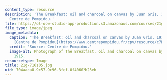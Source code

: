 ```yaml
---
content_type: resource
description: 'The Breakfast: oil and charcoal on canvas by Juan Gris, 1915. Source:
  Centre de Pompidou.'
file: https://ol-ocw-studio-app-production.s3.amazonaws.com/courses/21g-716-introduction-to-contemporary-hispanic-literature-spring-2005/704aaca89c579c963fef0f40602b23eb_21g-716s05.jpg
file_type: image/jpeg
image_metadata:
  caption: "The Breakfast: oil and charcoal on canvas by Juan Gris, 1915. (Source:\_\
    [Centre de Pompidou](https://www.centrepompidou.fr/cpv/resource/c7Edeyk/rznder4).)"
  credit: 'Source: Centre de Pompidou.'
  image-alt: Photograph of The Breakfast, oil and charcoal on canvas by Juan Gris,
    1915.
resourcetype: Image
title: 21g-716s05.jpg
uid: 704aaca8-9c57-9c96-3fef-0f40602b23eb
---
```

